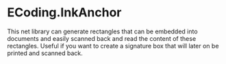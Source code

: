 # ECoding.InkAnchor
This net library can generate rectangles that can be embedded into documents and easily scanned back and read the content of these rectangles. Useful if you want to create a signature box that will later on be printed and scanned back. 
